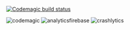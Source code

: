 [![Codemagic build status](https://api.codemagic.io/apps/63803b5b543f9f727959ff62/638452e48d8edee796f58ea1/status_badge.svg)](https://codemagic.io/apps/63803b5b543f9f727959ff62/638452e48d8edee796f58ea1/latest_build)

![codemagic](https://user-images.githubusercontent.com/69831840/204198665-7aa53728-6d36-4cf0-9433-09c3c61e25db.png)
![analyticsfirebase](https://user-images.githubusercontent.com/69831840/204198685-3b6a2e67-a795-48b1-bc72-60358227de96.png)
![crashlytics](https://user-images.githubusercontent.com/69831840/204198697-6e40c8b2-2b19-4251-a686-4e840e7fdf83.png)
